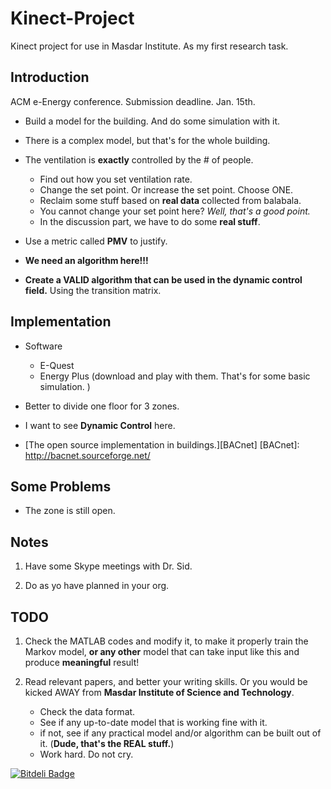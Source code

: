 Kinect-Project
==============

Kinect project for use in Masdar Institute. As my first research task.


## Introduction  ##
ACM e-Energy conference. Submission deadline. Jan. 15th.

* Build a model for the building. And do some simulation with it.

* There is a complex model, but that's for the whole building.

* The ventilation is **exactly** controlled by the # of people.

    * Find out how you set ventilation rate.
    * Change the set point. Or increase the set point. Choose ONE.
    * Reclaim some stuff based on **real data** collected from
      balabala.
    * You cannot change your set point here? *Well, that's a good
      point.*
    * In the discussion part, we have to do some **real stuff**.

* Use a metric called **PMV** to justify.

* **We need an algorithm here!!!**

* **Create a VALID algorithm that can be used in the dynamic control
  field.** Using the transition matrix.
        





## Implementation  ##
* Software
    * E-Quest
    * Energy Plus (download and play with them. That's for some basic
      simulation. )

* Better to divide one floor for 3 zones.

* I want to see **Dynamic Control** here.

* [The open source implementation in buildings.][BACnet]
  [BACnet]: http://bacnet.sourceforge.net/







## Some Problems  ##
* The zone is still open.



## Notes ##
1. Have some Skype meetings with Dr. Sid.

2. Do as yo have planned in your org.


    
## TODO ##
1. Check the MATLAB codes and modify it, to make it properly train the
   Markov model, **or any other** model that can take input like this
   and produce **meaningful** result!

2. Read relevant papers, and better your writing skills. Or you would
   be kicked AWAY from **Masdar Institute of Science and Technology**.

    * Check the data format.
    * See if any up-to-date model that is working fine with it.
    * if not, see if any practical model and/or algorithm can be built
      out of it. (**Dude, that's the REAL stuff.**)
    * Work hard. Do not cry.




[![Bitdeli Badge](https://d2weczhvl823v0.cloudfront.net/ProfessorX/kinect-project/trend.png)](https://bitdeli.com/free "Bitdeli Badge")

